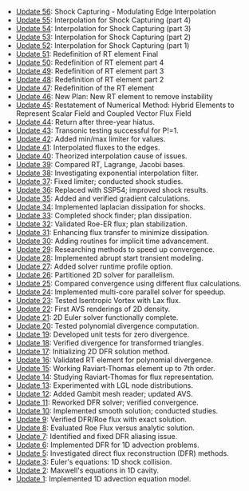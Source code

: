 - [Update 56](CHANGELOG/Update_56.md): Shock Capturing - Modulating Edge Interpolation
- [Update 55](CHANGELOG/Update_55.md): Interpolation for Shock Capturing (part 4)
- [Update 54](CHANGELOG/Update_54.md): Interpolation for Shock Capturing (part 3)
- [Update 53](CHANGELOG/Update_53.md): Interpolation for Shock Capturing (part 2)
- [Update 52](CHANGELOG/Update_52.md): Interpolation for Shock Capturing (part 1)
- [Update 51](CHANGELOG/Update_51.md): Redefinition of RT element Final
- [Update 50](CHANGELOG/Update_50.md): Redefinition of RT element part 4
- [Update 49](CHANGELOG/Update_49.md): Redefinition of RT element part 3
- [Update 48](CHANGELOG/Update_48.md): Redefinition of RT element part 2
- [Update 47](CHANGELOG/Update_47.md): Redefinition of the RT element
- [Update 46](CHANGELOG/Update_46.md): New Plan: New RT element to remove instability
- [Update 45](CHANGELOG/Update_45.md): Restatement of Numerical Method: 
  Hybrid Elements to Represent Scalar Field and  Coupled Vector Flux Field
- [Update 44](CHANGELOG/Update_44.md): Return after three-year hiatus.
- [Update 43](CHANGELOG/Update_43.md): Transonic testing successful for P!=1.
- [Update 42](CHANGELOG/Update_42.md): Added min/max limiter for values.
- [Update 41](CHANGELOG/Update_41.md): Interpolated fluxes to the edges.
- [Update 40](CHANGELOG/Update_40.md): Theorized interpolation cause of issues.
- [Update 39](CHANGELOG/Update_39.md): Compared RT, Lagrange, Jacobi bases.
- [Update 38](CHANGELOG/Update_38.md): Investigating exponential interpolation filter.
- [Update 37](CHANGELOG/Update_37.md): Fixed limiter; conducted shock studies.
- [Update 36](CHANGELOG/Update_36.md): Replaced with SSP54; improved shock results.
- [Update 35](CHANGELOG/Update_35.md): Added and verified gradient calculations.
- [Update 34](CHANGELOG/Update_34.md): Implemented laplacian dissipation for shocks.
- [Update 33](CHANGELOG/Update_33.md): Completed shock finder; plan dissipation.
- [Update 32](CHANGELOG/Update_32.md): Validated Roe-ER flux; plan stabilization.
- [Update 31](CHANGELOG/Update_31.md): Enhancing flux transfer to minimize dissipation.
- [Update 30](CHANGELOG/Update_30.md): Adding routines for implicit time advancement.
- [Update 29](CHANGELOG/Update_29.md): Researching methods to speed up convergence.
- [Update 28](CHANGELOG/Update_28.md): Implemented abrupt start transient modeling.
- [Update 27](CHANGELOG/Update_27.md): Added solver runtime profile option.
- [Update 26](CHANGELOG/Update_26.md): Partitioned 2D solver for parallelism.
- [Update 25](CHANGELOG/Update_25.md): Compared convergence using different flux calculations.
- [Update 24](CHANGELOG/Update_24.md): Implemented multi-core parallel solver for speedup.
- [Update 23](CHANGELOG/Update_23.md): Tested Isentropic Vortex with Lax flux.
- [Update 22](CHANGELOG/Update_22.md): First AVS renderings of 2D density.
- [Update 21](CHANGELOG/Update_21.md): 2D Euler solver functionally complete.
- [Update 20](CHANGELOG/Update_20.md): Tested polynomial divergence computation.
- [Update 19](CHANGELOG/Update_19.md): Developed unit tests for zero divergence.
- [Update 18](CHANGELOG/Update_18.md): Verified divergence for transformed triangles.
- [Update 17](CHANGELOG/Update_17.md): Initializing 2D DFR solution method.
- [Update 16](CHANGELOG/Update_16.md): Validated RT element for polynomial divergence.
- [Update 15](CHANGELOG/Update_15.md): Working Raviart-Thomas element up to 7th order.
- [Update 14](CHANGELOG/Update_14.md): Studying Raviart-Thomas for flux representation.
- [Update 13](CHANGELOG/Update_13.md): Experimented with LGL node distributions.
- [Update 12](CHANGELOG/Update_12.md): Added Gambit mesh reader; updated AVS.
- [Update 11](CHANGELOG/Update_11.md): Reworked DFR solver; verified convergence.
- [Update 10](CHANGELOG/Update_10.md): Implemented smooth solution; conducted studies.
- [Update 9](CHANGELOG/Update_9.md): Verified DFR/Roe flux with exact solution.
- [Update 8](CHANGELOG/Update_8.md): Evaluated Roe Flux versus analytic solution.
- [Update 7](CHANGELOG/Update_7.md): Identified and fixed DFR aliasing issue.
- [Update 6](CHANGELOG/Update_6.md): Implemented DFR for 1D advection problems.
- [Update 5](CHANGELOG/Update_5.md): Investigated direct flux reconstruction (DFR) methods.
- [Update 3](CHANGELOG/Update_3.md): Euler's equations: 1D shock collision.
- [Update 2](CHANGELOG/Update_2.md): Maxwell's equations in 1D cavity.
- [Update 1](CHANGELOG/Update_1.md): Implemented 1D advection equation model.